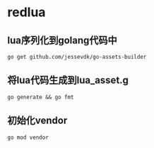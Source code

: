# redlua

## lua序列化到golang代码中
```
go get github.com/jessevdk/go-assets-builder
```
## 将lua代码生成到lua_asset.g
```
go generate && go fmt

```
## 初始化vendor
```
go mod vendor
```

